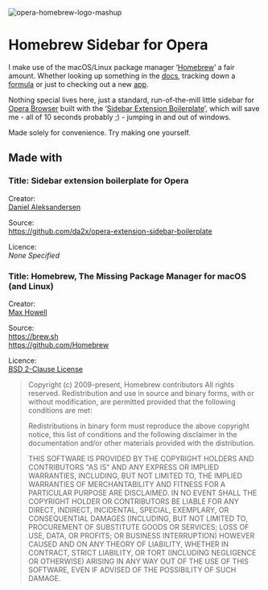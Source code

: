 ![opera-homebrew-logo-mashup](https://raw.githubusercontent.com/ceyxalec/opera-extension-sidebar-boilerplate/master/Opera-Brew-SB/Oper-Brew.png)

# Homebrew Sidebar for Opera
I make use of the macOS/Linux package manager ‘[Homebrew](https://brew.sh)’ a fair amount. Whether looking up something in the [docs](https://docs.brew.sh/), tracking down a [formula](https://formulae.brew.sh/formula/) or just to checking out a new [app](https://formulae.brew.sh/cask/). 

Nothing special lives here, just a standard, run-of-the-mill little sidebar for [Opera Browser](https://www.opera.com) built with the ‘[Sidebar Extension Boilerplate](https://github.com/da2x/opera-extension-sidebar-boilerplate)’, which will save me - all of 10 seconds probably ;) - jumping in and out of windows. 

Made solely for convenience. Try making one yourself.  

## Made with

### Title: Sidebar extension boilerplate for Opera

Creator:<br>
[Daniel Aleksandersen](https://www.daniel.priv.no/)

Source:<br>
https://github.com/da2x/opera-extension-sidebar-boilerplate

Licence:<br>
*None Specified*

### Title: Homebrew, The Missing Package Manager for macOS (and Linux)

Creator:<br>
[Max Howell](https://mxcl.dev)

Source:<br>
https://brew.sh<br>
https://github.com/Homebrew

Licence:<br>
[BSD 2-Clause License](https://raw.githubusercontent.com/Homebrew/brew/master/LICENSE.txt)

> Copyright (c) 2009-present, Homebrew contributors All rights reserved. Redistribution and 
> use in source and binary forms, with or without modification, are permitted provided that 
> the following conditions are met:
> 
> Redistributions in binary form must reproduce the above copyright notice,  this list 
> of conditions and the following disclaimer in the documentation  and/or other materials 
> provided with the distribution.
> 
> THIS SOFTWARE IS PROVIDED BY THE COPYRIGHT HOLDERS AND CONTRIBUTORS
> "AS IS" AND ANY EXPRESS OR IMPLIED WARRANTIES, INCLUDING, BUT NOT
> LIMITED TO, THE IMPLIED WARRANTIES OF MERCHANTABILITY AND FITNESS FOR
> A PARTICULAR PURPOSE ARE DISCLAIMED. IN NO EVENT SHALL THE COPYRIGHT
> HOLDER OR CONTRIBUTORS BE LIABLE FOR ANY DIRECT, INDIRECT, INCIDENTAL,
> SPECIAL, EXEMPLARY, OR CONSEQUENTIAL DAMAGES (INCLUDING, BUT NOT
> LIMITED TO, PROCUREMENT OF SUBSTITUTE GOODS OR SERVICES; LOSS OF USE,
> DATA, OR PROFITS; OR BUSINESS INTERRUPTION) HOWEVER CAUSED AND ON ANY
> THEORY OF LIABILITY, WHETHER IN CONTRACT, STRICT LIABILITY, OR TORT
> (INCLUDING NEGLIGENCE OR OTHERWISE) ARISING IN ANY WAY OUT OF THE USE
> OF THIS SOFTWARE, EVEN IF ADVISED OF THE POSSIBILITY OF SUCH DAMAGE.


